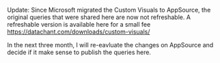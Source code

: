 Update: Since Microsoft migrated the Custom Visuals to AppSource, the original queries that were shared here are now not refreshable.
A refreshable version is available here for a small fee
https://datachant.com/downloads/custom-visuals/

In the next three month, I will re-eavluate the changes on AppSource and decide if it make sense to publish the queries here.
